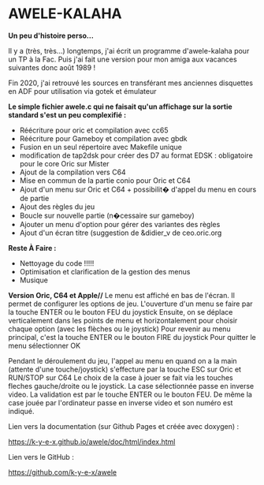 # AWELE-KALAHA

**Un peu d'histoire perso...**

Il y a (très, très...) longtemps, j'ai écrit un programme d'awele-kalaha pour un TP à la Fac.
Puis j'ai fait une version pour mon amiga aux vacances suivantes donc août 1989 !

Fin 2020, j'ai retrouvé les sources en transférant mes anciennes disquettes en ADF pour utilisation via gotek et émulateur


__Le simple fichier awele.c qui ne faisait qu'un affichage sur la sortie standard s'est un peu complexifié :__
- Réécriture pour oric et compilation avec cc65
- Réécriture pour Gameboy et compilation avec gbdk
- Fusion en un seul répertoire avec Makefile unique
- modification de tap2dsk pour créer des D7 au format EDSK : obligatoire pour le core Oric sur Mister
- Ajout de la compilation vers C64
- Mise en commun de la partie conio pour Oric et C64
- Ajout d'un menu sur Oric et C64 + possibilit� d'appel du menu en cours de partie
- Ajout des règles du jeu
- Boucle sur nouvelle partie (n�cessaire sur gameboy)
- Ajouter un menu d'option pour gérer des variantes des règles
- Ajout d'un écran titre (suggestion de &didier_v de ceo.oric.org

__Reste À Faire :__
- Nettoyage du code !!!!!
- Optimisation et clarification de la gestion des menus
- Musique 

__Version Oric, C64 et Apple//__
Le menu est affiché en bas de l'écran.
Il permet de configurer les options de jeu.
L'ouverture d'un menu se faire par la touche ENTER ou le bouton FEU du joystick
Ensuite, on se déplace verticalement dans les points de menu et horizontalement pour choisir chaque option (avec les flèches ou le joystick)
Pour revenir au menu principal, c'est la touche ENTER ou le bouton FIRE du joystick
Pour quitter le menu sélectionner OK

Pendant le déroulement du jeu, l'appel au menu en quand on a la main (attente d'une touche/joystick) s'effecture par la touche ESC sur Oric et RUN/STOP sur C64
Le choix de la case à jouer se fait via les touches fleches gauche/droite ou le joystick.
La case sélectionnée passe en inverse video.
La validation est par le touche ENTER ou le bouton FEU.
De même la case jouée par l'ordinateur passe en inverse video et son numéro est indiqué.

Lien vers la documentation (sur Github Pages et créée avec doxygen) :  

 https://k-y-e-x.github.io/awele/doc/html/index.html

Lien vers le GitHub :  

 https://github.com/k-y-e-x/awele
 
